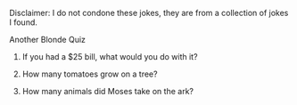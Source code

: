Disclaimer: I do not condone these jokes, they are from a collection of jokes I found.

Another Blonde Quiz

1. If you had a $25 bill, what would you do with it?

2. How many tomatoes grow on a tree?

3. How many animals did Moses take on the ark?

